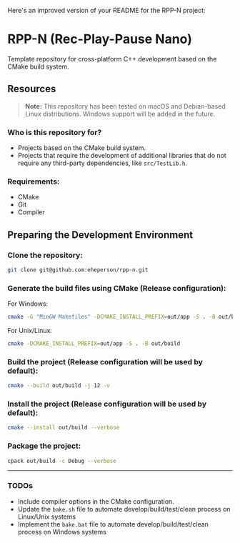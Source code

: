 Here's an improved version of your README for the RPP-N project:

# RPP-N (Rec-Play-Pause Nano)

Template repository for cross-platform C++ development based on the CMake build system.

## Resources

> **Note:** This repository has been tested on macOS and Debian-based Linux distributions. Windows support will be added in the future.

### Who is this repository for?
- Projects based on the CMake build system.
- Projects that require the development of additional libraries that do not require any third-party dependencies, like `src/TestLib.h`.

### Requirements:
- CMake
- Git
- Compiler

## Preparing the Development Environment

### Clone the repository:
```bash
git clone git@github.com:eheperson/rpp-n.git
```

### Generate the build files using CMake (Release configuration):

For Windows:
```bash
cmake -G "MinGW Makefiles" -DCMAKE_INSTALL_PREFIX=out/app -S . -B out/build
```

For Unix/Linux:
```bash
cmake -DCMAKE_INSTALL_PREFIX=out/app -S . -B out/build
```

### Build the project (Release configuration will be used by default):
```bash
cmake --build out/build -j 12 -v
```

### Install the project (Release configuration will be used by default):
```bash
cmake --install out/build --verbose
```

### Package the project:
```bash
cpack out/build -c Debug --verbose
```

---

### TODOs
- Include compiler options in the CMake configuration.
- Update the `bake.sh` file to automate develop/build/test/clean process on Linux/Unix systems
- Implement the `bake.bat` file to automate develop/build/test/clean process on Windows systems
